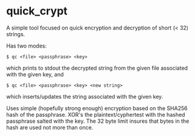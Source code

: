 # quick_crypt

A simple tool focused on quick encryption and decryption of short (< 32) strings. 

Has two modes:

`$ qc <file> <passphrase> <key>`

which prints to stdout the decrypted string from the given file associated with the given key, and

`$ qc <file> <passphrase> <key> <new string>`

which inserts/updates the string associated with the given key.

Uses simple (hopefully strong enough) encryption based on the SHA256 hash of the passphrase. XOR's the plaintext/cyphertest with the hashed passphrase salted with the key. The 32 byte limit insures that bytes in the hash are used not more than once.

